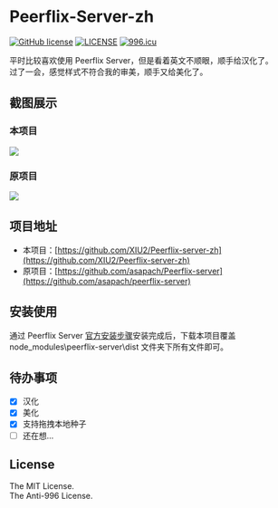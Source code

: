 # Peerflix-Server-zh

[![GitHub license](https://img.shields.io/github/license/XIU2/SHELL.svg?style=flat-square)](https://github.com/XIU2/SHELL/blob/master/LICENSE)
[![LICENSE](https://img.shields.io/badge/license-Anti%20996-blue.svg?style=flat-square)](https://github.com/996icu/996.ICU/blob/master/LICENSE)
[![996.icu](https://img.shields.io/badge/link-996.icu-red.svg?style=flat-square)](https://996.icu)

平时比较喜欢使用 Peerflix Server，但是看着英文不顺眼，顺手给汉化了。  
过了一会，感觉样式不符合我的审美，顺手又给美化了。

## 截图展示

### 本项目

![](https://user-images.githubusercontent.com/54703944/67962515-2c1d5a00-fc38-11e9-8774-e2778c952bcb.png)

### 原项目

![](https://user-images.githubusercontent.com/54703944/67962514-2c1d5a00-fc38-11e9-912f-967d90a6ebea.png)

## 项目地址

 - 本项目：[https://github.com/XIU2/Peerflix-server-zh](https://github.com/XIU2/Peerflix-server-zh)
 - 原项目：[https://github.com/asapach/Peerflix-server](https://github.com/asapach/peerflix-server)

## 安装使用

通过 Peerflix Server [官方安装步骤](https://github.com/asapach/peerflix-server#usage)安装完成后，下载本项目覆盖 node_modules\peerflix-server\dist 文件夹下所有文件即可。

## 待办事项
- [x] 汉化
- [x] 美化
- [x] 支持拖拽本地种子
- [ ] 还在想...

## License

The MIT License.  
The Anti-996 License.
